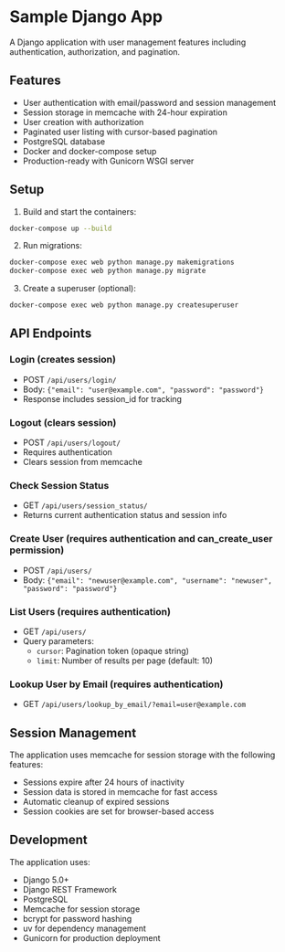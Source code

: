 # Sample Django App

A Django application with user management features including authentication, authorization, and pagination.

## Features

- User authentication with email/password and session management
- Session storage in memcache with 24-hour expiration
- User creation with authorization
- Paginated user listing with cursor-based pagination
- PostgreSQL database
- Docker and docker-compose setup
- Production-ready with Gunicorn WSGI server

## Setup

1. Build and start the containers:
```bash
docker-compose up --build
```

2. Run migrations:
```bash
docker-compose exec web python manage.py makemigrations
docker-compose exec web python manage.py migrate
```

3. Create a superuser (optional):
```bash
docker-compose exec web python manage.py createsuperuser
```

## API Endpoints

### Login (creates session)
- POST `/api/users/login/`
- Body: `{"email": "user@example.com", "password": "password"}`
- Response includes session_id for tracking

### Logout (clears session)
- POST `/api/users/logout/`
- Requires authentication
- Clears session from memcache

### Check Session Status
- GET `/api/users/session_status/`
- Returns current authentication status and session info

### Create User (requires authentication and can_create_user permission)
- POST `/api/users/`
- Body: `{"email": "newuser@example.com", "username": "newuser", "password": "password"}`

### List Users (requires authentication)
- GET `/api/users/`
- Query parameters:
  - `cursor`: Pagination token (opaque string)
  - `limit`: Number of results per page (default: 10)

### Lookup User by Email (requires authentication)
- GET `/api/users/lookup_by_email/?email=user@example.com`

## Session Management

The application uses memcache for session storage with the following features:
- Sessions expire after 24 hours of inactivity
- Session data is stored in memcache for fast access
- Automatic cleanup of expired sessions
- Session cookies are set for browser-based access

## Development

The application uses:
- Django 5.0+
- Django REST Framework
- PostgreSQL
- Memcache for session storage
- bcrypt for password hashing
- uv for dependency management
- Gunicorn for production deployment